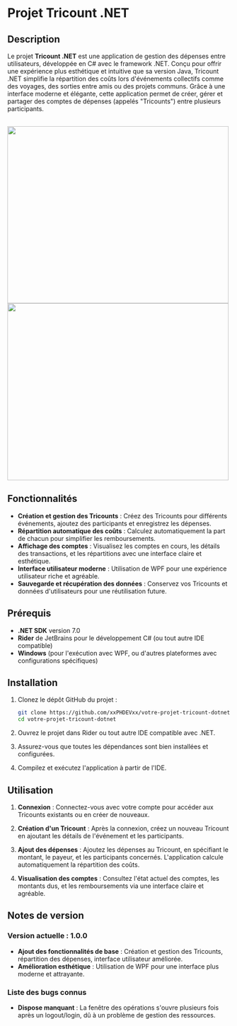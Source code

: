 # Projet Tricount .NET

## Description

Le projet **Tricount .NET** est une application de gestion des dépenses entre utilisateurs, développée en C# avec le framework .NET. Conçu pour offrir une expérience plus esthétique et intuitive que sa version Java, Tricount .NET simplifie la répartition des coûts lors d'événements collectifs comme des voyages, des sorties entre amis ou des projets communs. Grâce à une interface moderne et élégante, cette application permet de créer, gérer et partager des comptes de dépenses (appelés "Tricounts") entre plusieurs participants.

<br>

<div>
    <img src="https://github.com/xxPHDEVxx/Tricount-app-V2/blob/master/presentation1.png" width="500" height="400">
    <img src="https://github.com/xxPHDEVxx/Tricount-app-V2/blob/master/presentation2.png" width="500" height="400">
</div>

## Fonctionnalités

- **Création et gestion des Tricounts** : Créez des Tricounts pour différents événements, ajoutez des participants et enregistrez les dépenses.
- **Répartition automatique des coûts** : Calculez automatiquement la part de chacun pour simplifier les remboursements.
- **Affichage des comptes** : Visualisez les comptes en cours, les détails des transactions, et les répartitions avec une interface claire et esthétique.
- **Interface utilisateur moderne** : Utilisation de WPF pour une expérience utilisateur riche et agréable.
- **Sauvegarde et récupération des données** : Conservez vos Tricounts et données d'utilisateurs pour une réutilisation future.

## Prérequis

- **.NET SDK** version 7.0
- **Rider** de JetBrains pour le développement C# (ou tout autre IDE compatible)
- **Windows** (pour l'exécution avec WPF, ou d'autres plateformes avec configurations spécifiques)

## Installation

1. Clonez le dépôt GitHub du projet :

    ```bash
    git clone https://github.com/xxPHDEVxx/votre-projet-tricount-dotnet.git
    cd votre-projet-tricount-dotnet
    ```

2. Ouvrez le projet dans Rider ou tout autre IDE compatible avec .NET.

3. Assurez-vous que toutes les dépendances sont bien installées et configurées.

4. Compilez et exécutez l'application à partir de l'IDE.

## Utilisation

1. **Connexion** : Connectez-vous avec votre compte pour accéder aux Tricounts existants ou en créer de nouveaux.

2. **Création d'un Tricount** : Après la connexion, créez un nouveau Tricount en ajoutant les détails de l'événement et les participants.

3. **Ajout des dépenses** : Ajoutez les dépenses au Tricount, en spécifiant le montant, le payeur, et les participants concernés. L'application calcule automatiquement la répartition des coûts.

4. **Visualisation des comptes** : Consultez l'état actuel des comptes, les montants dus, et les remboursements via une interface claire et agréable.

## Notes de version

### Version actuelle : 1.0.0

- **Ajout des fonctionnalités de base** : Création et gestion des Tricounts, répartition des dépenses, interface utilisateur améliorée.
- **Amélioration esthétique** : Utilisation de WPF pour une interface plus moderne et attrayante.

### Liste des bugs connus

- **Dispose manquant** : La fenêtre des opérations s'ouvre plusieurs fois après un logout/login, dû à un problème de gestion des ressources.

